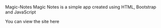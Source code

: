 Magic-Notes
Magic Notes is a simple app created using HTML, Bootstrap and JavaScript

You can view the site here
